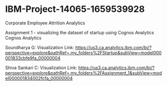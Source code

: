 # IBM-Project-14065-1659539928
Corporate Employee Attrition Analytics

Assignment 1 - visualizing the dataset of startup using Cognos Analytics
Cognos Analytics 

Soundharya G:
Visualization Link: https://us3.ca.analytics.ibm.com/bi/?perspective=explore&pathRef=.my_folders%2FStartup&subView=model000001833cbfe9fa_00000004

Shiva Sankari C:
Visualization Link: https://us3.ca.analytics.ibm.com/bi/?perspective=explore&pathRef=.my_folders%2FAssignment_1&subView=model000001834002fcfa_00000004
